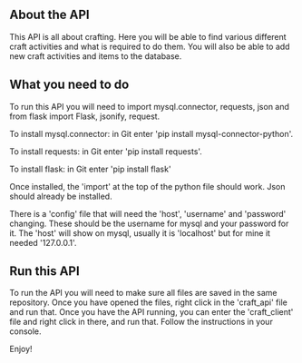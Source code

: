 ## About the API
This API is all about crafting. Here you will be able to find various different craft activities and what is required to do them.
You will also be able to add new craft activities and items to the database.
## What you need to do
To run this API you will need to import mysql.connector, requests, json and from flask import Flask, jsonify, request.

To install mysql.connector: in Git enter 'pip install mysql-connector-python'.

To install requests: in Git enter 'pip install requests'.

To install flask: in Git enter 'pip install flask'

Once installed, the 'import' at the top of the python file should work. Json should already be installed.

There is a 'config' file that will need the 'host', 'username' and 'password' changing. These should be the username for mysql and your password for it. The 'host' will show on mysql, usually it is 'localhost' but for mine it needed '127.0.0.1'.

## Run this API
To run the API you will need to make sure all files are saved in the same repository. Once you have opened the files, right click in the 'craft_api' file and run that.
Once you have the API running, you can enter the 'craft_client' file and right click in there, and run that. Follow the instructions in your console.

Enjoy!
